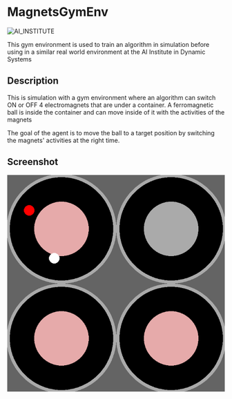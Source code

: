 # MagnetsGymEnv

![AI_INSTITUTE](imgs/ai_institute.png)

This gym environment is used to train an algorithm in simulation before using
in a similar real world environment at the AI Institute in Dynamic Systems

## Description

This is simulation with a gym environment where an algorithm can switch ON or
OFF 4 electromagnets that are under a container.
A ferromagnetic ball is inside the container and can move inside of it with the
activities of the magnets

The goal of the agent is to move the ball to a target position by switching the
magnets' activities at the right time.

## Screenshot
![SIM](imgs/sim.png)
